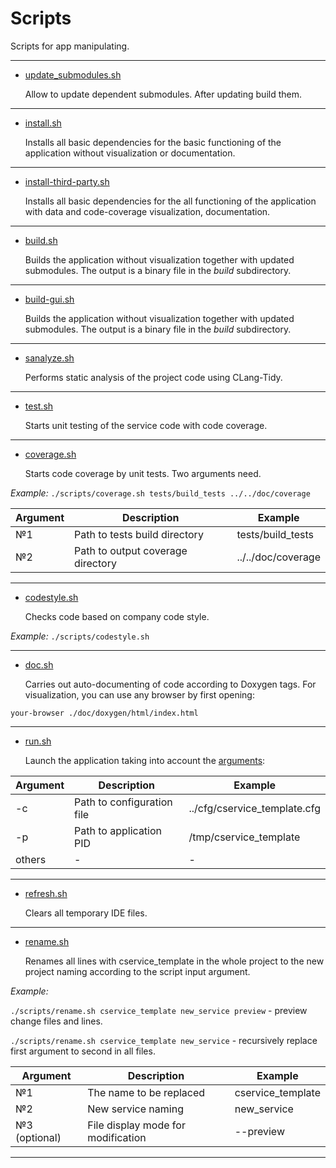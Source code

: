 # Scripts

Scripts for app manipulating.

---

- [update_submodules.sh](update_submodules.sh)

    Allow to update dependent submodules. After updating build them.

---

- [install.sh](install.sh)

    Installs all basic dependencies for the basic functioning of the application without visualization or documentation.

---

- [install-third-party.sh](install-third-party.sh)

    Installs all basic dependencies for the all functioning of the application with data and code-coverage visualization, documentation.

---

- [build.sh](build.sh)

    Builds the application without visualization together with updated submodules. The output is a binary file in the *build* subdirectory.

---

- [build-gui.sh](build-gui.sh)

    Builds the application without visualization together with updated submodules. The output is a binary file in the *build* subdirectory.

---

- [sanalyze.sh](sanalyze.sh)

    Performs static analysis of the project code using CLang-Tidy.

---

- [test.sh](test.sh)

    Starts unit testing of the service code with code coverage.

---

- [coverage.sh](coverage.sh)

    Starts code coverage by unit tests. Two arguments need.

*Example:* ```./scripts/coverage.sh tests/build_tests ../../doc/coverage```

| Argument| Description                       | Example            |
|---------|-----------------------------------|--------------------|
| №1      | Path to tests build directory     | tests/build_tests  |
| №2      | Path to output coverage directory | ../../doc/coverage |

---

- [codestyle.sh](codestyle.sh)

    Checks code based on company code style.

*Example:* ```./scripts/codestyle.sh```

---

- [doc.sh](doc.sh)

    Carries out auto-documenting of code according to Doxygen tags. For visualization, you can use any browser by first opening: <br/>

```your-browser ./doc/doxygen/html/index.html```

---

- [run.sh](run.sh)

    Launch the application taking into account the [arguments](http://bb.niias/projects/TOOL/repos/niias_srv_supply/browse):<br/>

| Argument| Description                | Example                      |
|---------|----------------------------|------------------------------|
| -c      | Path to configuration file | ../cfg/cservice_template.cfg |
| -p      | Path to application PID    | /tmp/cservice_template       |
| others  | -                          | -                            |

---

- [refresh.sh](refresh.sh)

    Clears all temporary IDE files.

---

- [rename.sh](rename.sh)

    Renames all lines with cservice_template in the whole project to the new project naming according to the script input argument.

*Example:* <br>

```./scripts/rename.sh cservice_template new_service preview``` - preview change files and lines.

```./scripts/rename.sh cservice_template new_service``` - recursively replace first argument to second in all files.

| Argument      | Description                        | Example            |
|---------------|------------------------------------|--------------------|
| №1            | The name to be replaced            | cservice_template  |
| №2            | New service naming                 | new_service        |
| №3 (optional) | File display mode for modification | --preview          |

---